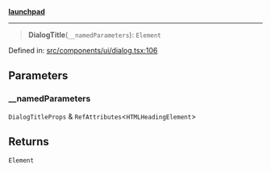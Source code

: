 [**launchpad**](index.md)

***

> **DialogTitle**(`__namedParameters`): `Element`

Defined in: [src/components/ui/dialog.tsx:106](https://github.com/victorbratov/launchpad/blob/d1815ef1a573b42ac1f231f3f3d6617bddce6dbe/src/components/ui/dialog.tsx#L106)

## Parameters

### \_\_namedParameters

`DialogTitleProps` & `RefAttributes`\<`HTMLHeadingElement`\>

## Returns

`Element`
